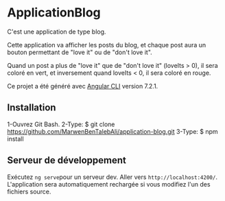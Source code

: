 # ApplicationBlog

C'est une application de type blog.

Cette application va afficher les posts du blog, et chaque post aura un bouton permettant de "love it" ou de "don't love it".

Quand un post a plus de "love it" que de "don't love it" (loveIts > 0), il sera coloré en vert, et inversement quand loveIts < 0, il sera coloré en rouge.

Ce projet a été généré avec [Angular CLI](https://github.com/angular/angular-cli) version 7.2.1.

## Installation
1-Ouvrez Git Bash.
2-Type: $ git clone https://github.com/MarwenBenTalebAli/application-blog.git
3-Type: $ npm install

## Serveur de développement

Exécutez  `ng serve`pour un serveur dev. Aller vers `http://localhost:4200/`. L'application sera automatiquement rechargée si vous modifiez l'un des fichiers source.
